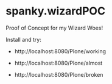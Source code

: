 spanky.wizardPOC
================

Proof of Concept for my Wizard Woes!

Install and try:

- http://localhost:8080/Plone/working

- http://localhost:8080/Plone/almost

- http://localhost:8080/Plone/broken
